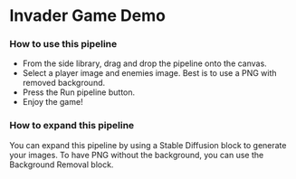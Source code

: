 # Invader Game Demo

### How to use this pipeline

- From the side library, drag and drop the pipeline onto the canvas.
- Select a player image and enemies image. Best is to use a PNG with removed background.
- Press the Run pipeline button.
- Enjoy the game!


### How to expand this pipeline

You can expand this pipeline by using a Stable Diffusion block to generate your images. To have PNG without the background, you can use the Background Removal block.
